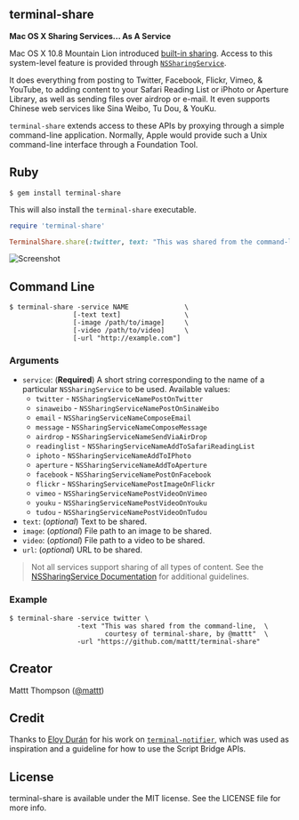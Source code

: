 terminal-share
--------------

**Mac OS X Sharing Services... As A Service**

Mac OS X 10.8 Mountain Lion introduced [built-in sharing](http://www.apple.com/osx/whats-new/features.html#builtin-sharing). Access to this system-level feature is provided through [`NSSharingService`](https://developer.apple.com/documentation/appkit/nssharingservice).

It does everything from posting to Twitter, Facebook, Flickr, Vimeo, & YouTube, to adding content to your Safari Reading List or iPhoto or Aperture Library, as well as sending files over airdrop or e-mail. It even supports Chinese web services like Sina Weibo, Tu Dou, & YouKu.

`terminal-share` extends access to these APIs by proxying through a simple command-line application. Normally, Apple would provide such a Unix command-line interface through a Foundation Tool.

## Ruby

```
$ gem install terminal-share
```

This will also install the `terminal-share` executable.

```ruby
require 'terminal-share'

TerminalShare.share(:twitter, text: "This was shared from the command-line, courtesy of terminal-share, by @mattt", url: "https://github.com/mattt/terminal-share")
```

![Screenshot](https://raw.github.com/mattt/terminal-share/screenshots/terminal-share-screenshot.png)

## Command Line

```
$ terminal-share -service NAME              \
                [-text text]                \
                [-image /path/to/image]     \
                [-video /path/to/video]     \
                [-url "http://example.com"]
```

### Arguments

- `service`: (__Required__) A short string corresponding to the name of a particular `NSSharingService` to be used. Available values:
    - `twitter` - `NSSharingServiceNamePostOnTwitter`
    - `sinaweibo` - `NSSharingServiceNamePostOnSinaWeibo`
    - `email` - `NSSharingServiceNameComposeEmail`
    - `message` - `NSSharingServiceNameComposeMessage`
    - `airdrop` - `NSSharingServiceNameSendViaAirDrop`
    - `readinglist` - `NSSharingServiceNameAddToSafariReadingList`
    - `iphoto` - `NSSharingServiceNameAddToIPhoto`
    - `aperture` - `NSSharingServiceNameAddToAperture`
    - `facebook` - `NSSharingServiceNamePostOnFacebook`
    - `flickr` - `NSSharingServiceNamePostImageOnFlickr`
    - `vimeo` - `NSSharingServiceNamePostVideoOnVimeo`
    - `youku` - `NSSharingServiceNamePostVideoOnYouku`
    - `tudou` - `NSSharingServiceNamePostVideoOnTudou`
- `text`: (_optional_) Text to be shared.
- `image`: (_optional_) File path to an image to be shared.
- `video`: (_optional_) File path to a video to be shared.
- `url`: (_optional_) URL to be shared.

> Not all services support sharing of all types of content. See the [NSSharingService Documentation](http://developer.apple.com/library/Mac/#documentation/AppKit/Reference/NSSharingService_Class/Reference/Reference.html) for additional guidelines.

### Example

```
$ terminal-share -service twitter \
                 -text "This was shared from the command-line,  \
                        courtesy of terminal-share, by @mattt"  \
                 -url "https://github.com/mattt/terminal-share"
```

## Creator

Mattt Thompson ([@mattt](https://twitter.com/mattt))

## Credit

Thanks to [Eloy Durán](https://github.com/alloy) for his work on [`terminal-notifier`](https://github.com/alloy/terminal-notifier), which was used as inspiration and a guideline for how to use the Script Bridge APIs.

## License

terminal-share is available under the MIT license. See the LICENSE file for more info.
